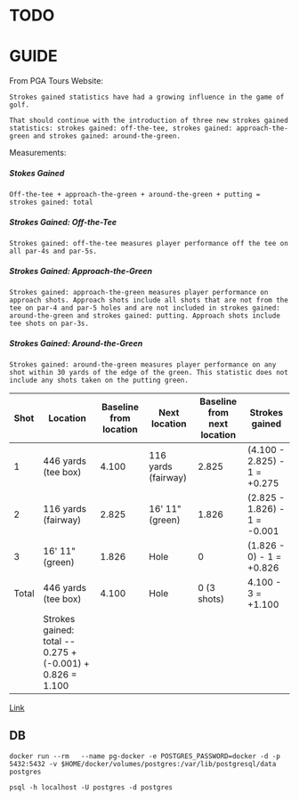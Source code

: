 # TODO



# GUIDE

From PGA Tours Website:

    Strokes gained statistics have had a growing influence in the game of golf. 
    
    That should continue with the introduction of three new strokes gained statistics: strokes gained: off-the-tee, strokes gained: approach-the-green and strokes gained: around-the-green.
    
Measurements:

##### Stokes Gained

    Off-the-tee + approach-the-green + around-the-green + putting = strokes gained: total

##### Strokes Gained: Off-the-Tee

    Strokes gained: off-the-tee measures player performance off the tee on all par-4s and par-5s. 

##### Strokes Gained: Approach-the-Green

    Strokes gained: approach-the-green measures player performance on approach shots. Approach shots include all shots that are not from the tee on par-4 and par-5 holes and are not included in strokes gained: around-the-green and strokes gained: putting. Approach shots include tee shots on par-3s.

##### Strokes Gained: Around-the-Green
    
    Strokes gained: around-the-green measures player performance on any shot within 30 yards of the edge of the green. This statistic does not include any shots taken on the putting green.
    
| Shot  | Location                                                  | Baseline from location | Next location       | Baseline from next location | Strokes gained               |
|-------|-----------------------------------------------------------|------------------------|---------------------|-----------------------------|------------------------------|
| 1     | 446 yards (tee box)                                       | 4.100                  | 116 yards (fairway) | 2.825                       | (4.100 - 2.825) - 1 = +0.275 |
| 2     | 116 yards (fairway)                                       | 2.825                  | 16' 11" (green)     | 1.826                       | (2.825 - 1.826) - 1 = -0.001 |
| 3     | 16' 11" (green)                                           | 1.826                  | Hole                | 0                           | (1.826 - 0) - 1 = +0.826     |
| Total | 446 yards (tee box)                                       | 4.100                  | Hole                | 0 (3 shots)                 | 4.100 - 3 = +1.100           |
|       | Strokes gained: total -- 0.275 + (-0.001) + 0.826 = 1.100 |                        |                     |                             |                              |

[Link](https://www.pgatour.com/news/2016/05/31/strokes-gained-defined.html)

## DB

    docker run --rm   --name pg-docker -e POSTGRES_PASSWORD=docker -d -p 5432:5432 -v $HOME/docker/volumes/postgres:/var/lib/postgresql/data postgres
    
    psql -h localhost -U postgres -d postgres
